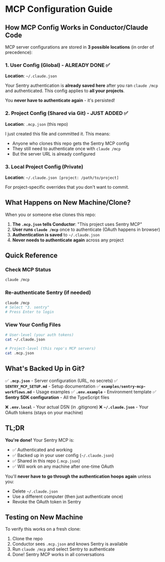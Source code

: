# MCP Configuration Guide

## How MCP Config Works in Conductor/Claude Code

MCP server configurations are stored in **3 possible locations** (in order of precedence):

### 1. User Config (Global) - **ALREADY DONE** ✅
**Location**: `~/.claude.json`

Your Sentry authentication is **already saved here** after you ran `claude /mcp` and authenticated. This config applies to **all your projects**.

You **never have to authenticate again** - it's persisted!

### 2. Project Config (Shared via Git) - **JUST ADDED** ✅
**Location**: `.mcp.json` (this repo)

I just created this file and committed it. This means:
- Anyone who clones this repo gets the Sentry MCP config
- They still need to authenticate once with `claude /mcp`
- But the server URL is already configured

### 3. Local Project Config (Private)
**Location**: `~/.claude.json [project: /path/to/project]`

For project-specific overrides that you don't want to commit.

## What Happens on New Machine/Clone?

When you or someone else clones this repo:

1. **The `.mcp.json` tells Conductor**: "This project uses Sentry MCP"
2. **User runs `claude /mcp`** once to authenticate (OAuth happens in browser)
3. **Authentication is saved** to `~/.claude.json`
4. **Never needs to authenticate again** across any project

## Quick Reference

### Check MCP Status
```bash
claude /mcp
```

### Re-authenticate Sentry (if needed)
```bash
claude /mcp
# Select "3. sentry"
# Press Enter to login
```

### View Your Config Files
```bash
# User-level (your auth tokens)
cat ~/.claude.json

# Project-level (this repo's MCP servers)
cat .mcp.json
```

## What's Backed Up in Git?

✅ **`.mcp.json`** - Server configuration (URL, no secrets)
✅ **`SENTRY_MCP_SETUP.md`** - Setup documentation
✅ **`examples/sentry-mcp-workflows.md`** - Usage examples
✅ **`.env.example`** - Environment template
✅ **Sentry SDK configuration** - All the TypeScript files

❌ **`.env.local`** - Your actual DSN (in .gitignore)
❌ **`~/.claude.json`** - Your OAuth tokens (stays on your machine)

## TL;DR

**You're done!** Your Sentry MCP is:
- ✅ Authenticated and working
- ✅ Backed up in your user config (`~/.claude.json`)
- ✅ Shared in this repo (`.mcp.json`)
- ✅ Will work on any machine after one-time OAuth

You'll **never have to go through the authentication hoops again** unless you:
- Delete `~/.claude.json`
- Use a different computer (then just authenticate once)
- Revoke the OAuth token in Sentry

## Testing on New Machine

To verify this works on a fresh clone:

1. Clone the repo
2. Conductor sees `.mcp.json` and knows Sentry is available
3. Run `claude /mcp` and select Sentry to authenticate
4. Done! Sentry MCP works in all conversations
